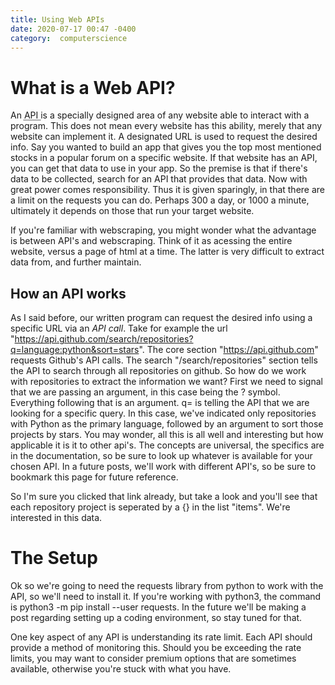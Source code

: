 ```yaml
--- 
title: Using Web APIs
date: 2020-07-17 00:47 -0400
category:  computerscience 
---
```


# What is a Web API? 
An <abbr title= "Application Programming Interface"> API </abbr> is a specially designed area of any website able to interact with a program. This does not mean every website has this ability, merely that any website can implement it. A designated URL is used to request the desired info. Say you wanted to build an app that gives you the top most mentioned stocks in a popular forum on a specific website. If that website has an API, you can get that data to use in your app. So the premise is that if there's data to be collected, search for an API that provides that data. Now with great power comes responsibility. Thus it is given sparingly, in that there are a limit on the requests you can do. Perhaps 300 a day, or 1000 a minute, ultimately it depends on those that run your target website. 

If you're familiar with webscraping, you might wonder what the advantage is between API's and webscraping. Think of it as acessing the entire website, versus a page of html at a time. The latter is very difficult to extract data from, and further maintain.

## How an API works

As I said before, our written program can request the desired info using a specific URL via an *API call*. Take for example the url "https://api.github.com/search/repositories?q=language:python&sort=stars". The core section "https://api.github.com" requests Github's API calls. The search "/search/repositories" section tells the API to search through all repositories on github. So how do we work with repositories to extract the information we want? First we need to signal that we are passing an argument, in this case being the ? symbol. Everything following that is an argument. q= is telling the API that we are looking for a specific query. In this case, we've indicated only repositories with Python as the primary language, followed by an argument to sort those projects by stars. You may wonder, all this is all well and interesting but how applicable it is it to other api's. The concepts are universal, the specifics are in the documentation, so be sure to look up whatever is available for your chosen API. In a future posts, we'll work with different API's, so be sure to bookmark this page for future reference.  

So I'm sure you clicked that link already, but take a look and you'll see that each repository project is seperated by a {} in the list "items". We're interested in this data.

# The Setup
Ok so we're going to need the requests library from python to work with the API, so we'll need to install it. If you're working with python3, the command is python3 -m pip install --user requests. In the future we'll be making a post regarding setting up a coding environment, so stay tuned for that. 

One key aspect of any API is understanding its rate limit. Each API should provide a method of monitoring this. Should you be exceeding the rate limits, you may want to consider premium options that are sometimes available, otherwise you're stuck with what you have. 